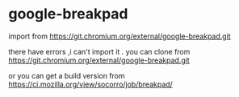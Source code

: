 # google-breakpad
import from https://git.chromium.org/external/google-breakpad.git

there have errors ,i can't import it . you can clone from https://git.chromium.org/external/google-breakpad.git

or you can get a build version from https://ci.mozilla.org/view/socorro/job/breakpad/  
